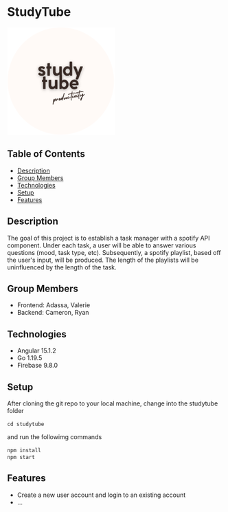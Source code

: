 # StudyTube
<img src="./studytube/src/assets/images/logo.png" width="250" height="250">

## Table of Contents
* [Description](#description)
* [Group Members](#group-members)
* [Technologies](#technologies)
* [Setup](#setup)
* [Features](#features)

## Description
The goal of this project is to establish a task manager with a spotify API component. Under each task, a user will be able to answer various questions (mood, task type, etc). Subsequently, a spotify playlist, based off the user's input, will be produced. The length of the playlists will be uninfluenced by the length of the task.

## Group Members
* Frontend: Adassa, Valerie
* Backend: Cameron, Ryan

## Technologies
* Angular 15.1.2
* Go 1.19.5
* Firebase 9.8.0

## Setup
After cloning the git repo to your local machine, change into the studytube folder
```
cd studytube
```
and run the followimg commands
```
npm install
npm start
```

## Features
* Create a new user account and login to an existing account
* ...
